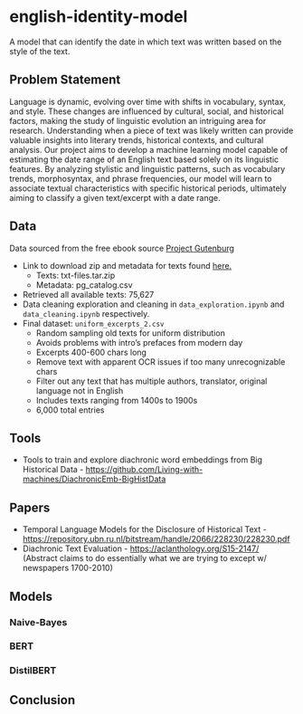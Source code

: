 # english-identity-model
A model that can identify the date in which text was written based on the style of the text.

## Problem Statement
Language is dynamic, evolving over time with shifts in vocabulary, syntax, and style. These changes are influenced by cultural, social, and historical factors, making the study of linguistic evolution an intriguing area for research. Understanding when a piece of text was likely written can provide valuable insights into literary trends, historical contexts, and cultural analysis.  Our project aims to develop a machine learning model capable of estimating the date range of an English text based solely on its linguistic features. By analyzing stylistic and linguistic patterns, such as vocabulary trends, morphosyntax, and phrase frequencies, our model will learn to associate textual characteristics with specific historical periods, ultimately aiming to classify a given text/excerpt with a date range. 

## Data
Data sourced from the free ebook source [Project Gutenburg](https://www.gutenberg.org/)
- Link to download zip and metadata for texts found [here.](https://www.gutenberg.org/cache/epub/feeds/)
    - Texts: txt-files.tar.zip
    - Metadata: pg_catalog.csv
- Retrieved all available texts: 75,627
- Data cleaning exploration and cleaning in `data_exploration.ipynb` and `data_cleaning.ipynb` respectively.
- Final dataset: `uniform_excerpts_2.csv`
    - Random sampling old texts for uniform distribution
    - Avoids problems with intro’s prefaces from modern day
    - Excerpts 400-600 chars long
    - Remove text with apparent OCR issues if too many unrecognizable chars
    - Filter out any text that has multiple authors, translator, original language not in English
    - Includes texts ranging from 1400s to 1900s
    - 6,000 total entries

## Tools
- Tools to train and explore diachronic word embeddings from Big Historical Data - https://github.com/Living-with-machines/DiachronicEmb-BigHistData

## Papers
- Temporal Language Models for the Disclosure of Historical Text - https://repository.ubn.ru.nl/bitstream/handle/2066/228230/228230.pdf 
- Diachronic Text Evaluation - https://aclanthology.org/S15-2147/ (Abstract claims to do essentially what we are trying to except w/ newspapers 1700-2010)

## Models

### Naive-Bayes

### BERT

### DistilBERT

## Conclusion
